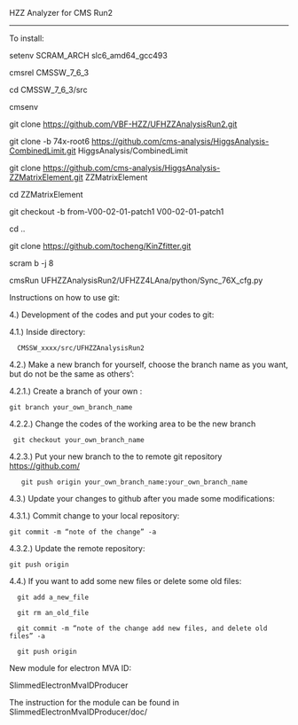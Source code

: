 HZZ Analyzer for CMS Run2

------


To install:

setenv SCRAM_ARCH slc6_amd64_gcc493

cmsrel CMSSW_7_6_3

cd CMSSW_7_6_3/src

cmsenv

git clone https://github.com/VBF-HZZ/UFHZZAnalysisRun2.git

git clone -b 74x-root6 https://github.com/cms-analysis/HiggsAnalysis-CombinedLimit.git HiggsAnalysis/CombinedLimit

git clone https://github.com/cms-analysis/HiggsAnalysis-ZZMatrixElement.git ZZMatrixElement

cd ZZMatrixElement

git checkout -b from-V00-02-01-patch1 V00-02-01-patch1

cd ..

git clone https://github.com/tocheng/KinZfitter.git

scram b -j 8

cmsRun UFHZZAnalysisRun2/UFHZZ4LAna/python/Sync_76X_cfg.py


Instructions on how to use git:

4.) Development of the codes and put your codes to git:

4.1.) Inside directory:

      CMSSW_xxxx/src/UFHZZAnalysisRun2

4.2.) Make a new branch for yourself, choose the branch name as you want, but do not be the same as others’:

4.2.1.) Create a branch of your own :

    git branch your_own_branch_name 

4.2.2.) Change the codes of the working area to be the new branch

     git checkout your_own_branch_name 

4.2.3.) Put your new branch to the to remote git repository https://github.com/

       git push origin your_own_branch_name:your_own_branch_name

4.3.) Update your changes to github after you made some modifications:

4.3.1.) Commit change to your local repository:

    git commit -m “note of the change” -a 

4.3.2.) Update the remote repository:

    git push origin

4.4.) If you want to add some new files or delete some old files:

      git add a_new_file

      git rm an_old_file

      git commit -m “note of the change add new files, and delete old files” -a

      git push origin 

New module for electron MVA ID:

SlimmedElectronMvaIDProducer

The instruction for the module can be found in 
SlimmedElectronMvaIDProducer/doc/

